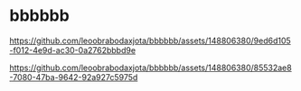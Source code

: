 # bbbbbb




https://github.com/leoobrabodaxjota/bbbbbb/assets/148806380/9ed6d105-f012-4e9d-ac30-0a2762bbbd9e



https://github.com/leoobrabodaxjota/bbbbbb/assets/148806380/85532ae8-7080-47ba-9642-92a927c5975d

